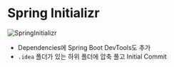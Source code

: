 # Spring Initializr
![SpringInitializr](https://github.com/sonshn/Spring-Project-Template/assets/55887179/0d969f74-4bee-4279-b3a0-6aa842d3f0c5)
- Dependencies에 Spring Boot DevTools도 추가
- `.idea` 폴더가 있는 하위 폴더에 압축 풀고 Initial Commit
